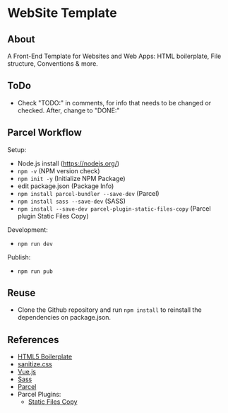 # WebSite Template

## About

A Front-End Template for Websites and Web Apps: HTML boilerplate, File structure, Conventions & more.

## ToDo

- Check "TODO:" in comments, for info that needs to be changed or checked. After, change to "DONE:"

## Parcel Workflow

Setup:

- Node.js install (https://nodejs.org/)
- `npm -v` (NPM version check)
- `npm init -y` (Initialize NPM Package)
- edit package.json (Package Info)
- `npm install parcel-bundler --save-dev` (Parcel)
- `npm install sass --save-dev` (SASS)
- `npm install --save-dev parcel-plugin-static-files-copy` (Parcel plugin Static Files Copy)

Development:

- `npm run dev`

Publish:

- `npm run pub`

## Reuse

- Clone the Github repository and run `npm install` to reinstall the dependencies on package.json.

## References

- [HTML5 Boilerplate](https://html5boilerplate.com/)
- [sanitize.css](https://csstools.github.io/sanitize.css/)
- [Vue.js](https://vuejs.org/)
- [Sass](https://www.npmjs.com/package/sass)
- [Parcel](https://parceljs.org/)
- Parcel Plugins:
  - [Static Files Copy](https://github.com/elwin013/parcel-plugin-static-files-copy)
